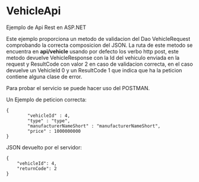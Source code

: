 # VehicleApi

Ejemplo de Api Rest en ASP.NET 

Este ejemplo proporciona un metodo de validacion del Dao VehicleRequest comprobando la correcta composicion del JSON.
La ruta de este metodo se encuentra en **api/vehicle** usando por defecto los verbo http post, este metodo devuelve VehicleResponse con la 
Id del vehiculo enviada en la request y ResultCode con valor 2 en caso de validacion correcta, en el caso devuelve un VehicleId 
0 y un ResultCode 1 que indica que ha la peticion contiene alguna clase de error.

Para probar el servicio se puede hacer uso del POSTMAN.

Un Ejemplo de peticion correcta:
``` 
{
		"vehicleId" : 4,
		"type" : "type",
		"manufacturerNameShort" : "manufacturerNameShort",
		"price" : 1000000000
}
```
JSON devuelto por el servidor:
```
{
    "vehicleId": 4,
    "returnCode": 2
}
```
